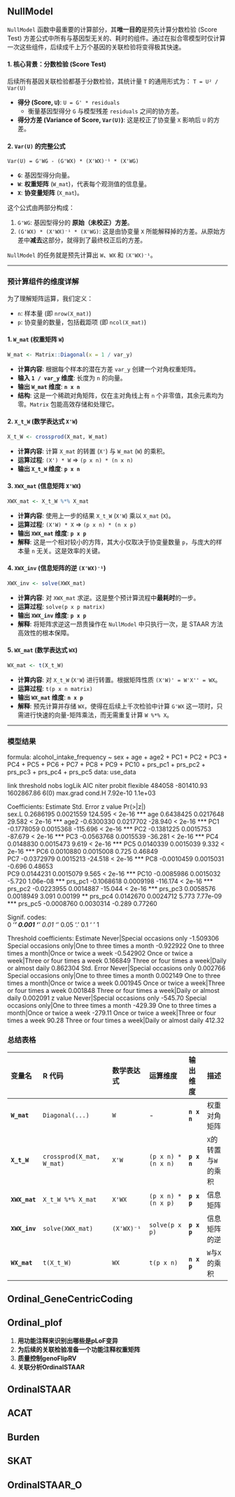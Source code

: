 
## NullModel

`NullModel` 函数中最重要的计算部分，其**唯一目的**是预先计算分数检验 (Score Test) 方差公式中所有与基因型无关的、耗时的组件。通过在拟合零模型时仅计算一次这些组件，后续成千上万个基因的关联检验将变得极其快速。

#### 1. 核心背景：分数检验 (Score Test)

后续所有基因关联检验都基于分数检验，其统计量 `T` 的通用形式为：
`T = U² / Var(U)`

*   **得分 (Score, `U`)**: `U = G' * residuals`
    *   衡量基因型得分 `G` 与模型残差 `residuals` 之间的协方差。
*   **得分方差 (Variance of Score, `Var(U)`)**: 这是校正了协变量 `X` 影响后 `U` 的方差。

#### 2. `Var(U)` 的完整公式

`Var(U) = G'WG - (G'WX) * (X'WX)⁻¹ * (X'WG)`

*   **`G`**: 基因型得分向量。
*   **`W`**: **权重矩阵** (`W_mat`)，代表每个观测值的信息量。
*   **`X`**: **协变量矩阵** (`X_mat`)。

这个公式由两部分构成：
1.  `G'WG`: 基因型得分的 **原始（未校正）方差**。
2.  `(G'WX) * (X'WX)⁻¹ * (X'WG)`: 这是由协变量 `X` 所能解释掉的方差。从原始方差中**减去**这部分，就得到了最终校正后的方差。

`NullModel` 的任务就是预先计算出 `W`、`WX` 和 `(X'WX)⁻¹`。

---

### 预计算组件的维度详解

为了理解矩阵运算，我们定义：
*   `n`: 样本量 (即 `nrow(X_mat)`)
*   `p`: 协变量的数量，包括截距项 (即 `ncol(X_mat)`)

#### 1. `W_mat` (权重矩阵 `W`)
```R
W_mat <- Matrix::Diagonal(x = 1 / var_y)
```
*   **计算内容**: 根据每个样本的潜在方差 `var_y` 创建一个对角权重矩阵。
*   **输入 `1 / var_y` 维度**: 长度为 `n` 的向量。
*   **输出 `W_mat` 维度**: **`n x n`**
*   **结构**: 这是一个稀疏对角矩阵，仅在主对角线上有 `n` 个非零值，其余元素均为零。`Matrix` 包能高效存储和处理它。

#### 2. `X_t_W` (数学表达式 `X'W`)
```R
X_t_W <- crossprod(X_mat, W_mat)
```
*   **计算内容**: 计算 `X_mat` 的转置 (`X'`) 与 `W_mat` (`W`) 的乘积。
*   **运算过程**: `(X') * W`  =>  `(p x n) * (n x n)`
*   **输出 `X_t_W` 维度**: **`p x n`**

#### 3. `XWX_mat` (信息矩阵 `X'WX`)
```R
XWX_mat <- X_t_W %*% X_mat
```
*   **计算内容**: 使用上一步的结果 `X_t_W` (`X'W`) 乘以 `X_mat` (`X`)。
*   **运算过程**: `(X'W) * X` => `(p x n) * (n x p)`
*   **输出 `XWX_mat` 维度**: **`p x p`**
*   **解释**: 这是一个相对较小的方阵，其大小仅取决于协变量数量 `p`，与庞大的样本量 `n` 无关。这是效率的关键。

#### 4. `XWX_inv` (信息矩阵的逆 `(X'WX)⁻¹`)
```R
XWX_inv <- solve(XWX_mat)
```
*   **计算内容**: 对 `XWX_mat` 求逆。这是整个预计算流程中**最耗时**的一步。
*   **运算过程**: `solve(p x p matrix)`
*   **输出 `XWX_inv` 维度**: **`p x p`**
*   **解释**: 将矩阵求逆这一昂贵操作在 `NullModel` 中只执行一次，是 STAAR 方法高效性的根本保障。

#### 5. `WX_mat` (数学表达式 `WX`)
```R
WX_mat <- t(X_t_W)
```
*   **计算内容**: 对 `X_t_W` (`X'W`) 进行转置。根据矩阵性质 `(X'W)' = W'X'' = WX`。
*   **运算过程**: `t(p x n matrix)`
*   **输出 `WX_mat` 维度**: **`n x p`**
*   **解释**: 预先计算并存储 `WX`，使得在后续上千次检验中计算 `G'WX` 这一项时，只需进行快速的向量-矩阵乘法，而无需重复计算 `W %*% X`。

---


### 模型结果

formula: 
alcohol_intake_frequency ~ sex + age + age2 + PC1 + PC2 + PC3 + PC4 + PC5 + PC6 + PC7 + PC8 + PC9 + PC10 + prs_pc1 + prs_pc2 + prs_pc3 + prs_pc4 + prs_pc5
data:    use_data

 link   threshold nobs   logLik     AIC        niter
 probit flexible  484058 -801410.93 1602867.86 6(0) 
 max.grad cond.H 
 7.92e-10 1.1e+03

Coefficients:
          Estimate Std. Error  z value Pr(>|z|)    
sex.L    0.2686195  0.0021559  124.595  < 2e-16 ***
age      0.6438425  0.0217648   29.582  < 2e-16 ***
age2    -0.6300330  0.0217702  -28.940  < 2e-16 ***
PC1     -0.1778059  0.0015368 -115.696  < 2e-16 ***
PC2     -0.1381225  0.0015753  -87.679  < 2e-16 ***
PC3     -0.0563768  0.0015539  -36.281  < 2e-16 ***
PC4      0.0148830  0.0015473    9.619  < 2e-16 ***
PC5      0.0140339  0.0015039    9.332  < 2e-16 ***
PC6      0.0010880  0.0015008    0.725  0.46849    
PC7     -0.0372979  0.0015213  -24.518  < 2e-16 ***
PC8     -0.0010459  0.0015031   -0.696  0.48653    
PC9      0.0144231  0.0015079    9.565  < 2e-16 ***
PC10    -0.0085986  0.0015032   -5.720 1.06e-08 ***
prs_pc1 -0.1068618  0.0009198 -116.174  < 2e-16 ***
prs_pc2 -0.0223955  0.0014887  -15.044  < 2e-16 ***
prs_pc3  0.0058576  0.0018949    3.091  0.00199 ** 
prs_pc4  0.0142670  0.0024712    5.773 7.77e-09 ***
prs_pc5 -0.0008760  0.0030314   -0.289  0.77260    

Signif. codes:  
0 ‘***’ 0.001 ‘**’ 0.01 ‘*’ 0.05 ‘.’ 0.1 ‘ ’ 1

Threshold coefficients:
                                                   Estimate
Never|Special occasions only                      -1.509306
Special occasions only|One to three times a month -0.922922
One to three times a month|Once or twice a week   -0.542902
Once or twice a week|Three or four times a week    0.166849
Three or four times a week|Daily or almost daily   0.862304
                                                  Std. Error
Never|Special occasions only                        0.002766
Special occasions only|One to three times a month   0.002149
One to three times a month|Once or twice a week     0.001945
Once or twice a week|Three or four times a week     0.001848
Three or four times a week|Daily or almost daily    0.002091
                                                  z value
Never|Special occasions only                      -545.70
Special occasions only|One to three times a month -429.39
One to three times a month|Once or twice a week   -279.11
Once or twice a week|Three or four times a week     90.28
Three or four times a week|Daily or almost daily   412.32

### 总结表格

| 变量名 | R 代码 | 数学表达式 | 运算维度 | 输出维度 | 描述 |
| :--- | :--- | :--- | :--- | :--- | :--- |
| **`W_mat`** | `Diagonal(...)` | `W` | - | **`n x n`** | 权重对角矩阵 |
| **`X_t_W`** | `crossprod(X_mat, W_mat)` | `X'W` | `(p x n) * (n x n)` | **`p x n`** | `X`的转置与`W`的乘积 |
| **`XWX_mat`**| `X_t_W %*% X_mat` | `X'WX` | `(p x n) * (n x p)` | **`p x p`** | 信息矩阵 |
| **`XWX_inv`**| `solve(XWX_mat)` | `(X'WX)⁻¹` | `solve(p x p)` | **`p x p`** | 信息矩阵的逆 |
| **`WX_mat`** | `t(X_t_W)` | `WX` | `t(p x n)` | **`n x p`** | `W`与`X`的乘积 |

## Ordinal_GeneCentricCoding

## Ordinal_plof

1. **用功能注释来识别出哪些是pLoF变异**
2. **为后续的关联检验准备一个功能注释权重矩阵**
3. **质量控制genoFlipRV**
4. **关联分析OrdinalSTAAR**

## OrdinalSTAAR





## ACAT

## Burden

## SKAT

## OrdinalSTAAR_O